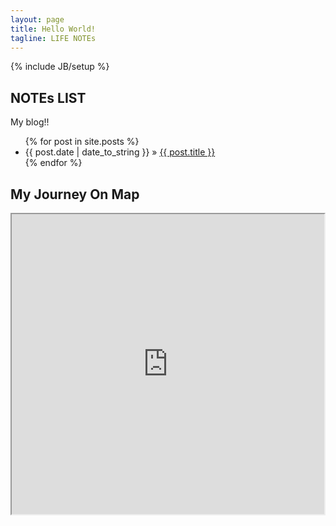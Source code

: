 ```yaml
---
layout: page
title: Hello World!
tagline: LIFE NOTEs
---
```

{% include JB/setup %}

## NOTEs LIST

My blog!!

<ul class="posts">
  {% for post in site.posts %}
    <li><span>{{ post.date | date_to_string }}</span> &raquo; <a href="{{ BASE_PATH }}{{ post.url }}">{{ post.title }}</a></li>
  {% endfor %}
</ul>

## My Journey On Map

<!-- [Tour Tracking on Google Map](https://mapsengine.google.com/map/edit?mid=zw4FUKSEFMDQ.ke6qqKluFO9U) -->

<!-- <iframe src="https://mapsengine.google.com/map/embed?mid=zw4FUKSEFMDQ.ke6qqKluFO9U" width="640" height="480"></iframe> -->

<iframe src="https://mapsengine.google.com/map/embed?mid=zw4FUKSEFMDQ.ke6qqKluFO9U" width="500" height="480"></iframe>
